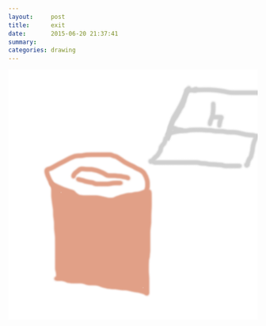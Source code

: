 ```yaml
---
layout:     post
title:      exit
date:       2015-06-20 21:37:41
summary:    
categories: drawing
---
```

![exit](/images/blog/exit.png "The vitalities had been exiled.")